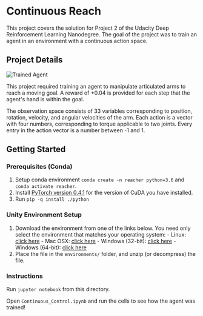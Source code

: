 [//]: # (Image References)

[image1]: https://user-images.githubusercontent.com/10624937/43851024-320ba930-9aff-11e8-8493-ee547c6af349.gif "Trained Agent"

# Continuous Reach

This project covers the solution for Project 2 of the Udacity Deep Reinforcement Learning Nanodegree. The goal of the project was to train an agent in an environment with a continuous action space.

## Project Details

![Trained Agent](assets/ddpg_reacher_agent.gif)

This project required training an agent to manipulate articulated arms to reach a moving goal. A reward of +0.04 is provided for each step that the agent's hand is within the goal.

The observation space consists of 33 variables corresponding to position, rotation, velocity, and angular velocities of the arm. Each action is a vector with four numbers, corresponding to torque applicable to two joints. Every entry in the action vector is a number between -1 and 1.

## Getting Started

### Prerequisites (Conda)

1. Setup conda environment `conda create -n reacher python=3.6` and `conda activate reacher`.
1. Install [PyTorch version 0.4.1](https://pytorch.org/get-started/previous-versions/) for the version of CuDA you have installed.
2. Run `pip -q install ./python`

### Unity Environment Setup
1. Download the environment from one of the links below.  You need only select the environment that matches your operating system:
        - Linux: [click here](https://s3-us-west-1.amazonaws.com/udacity-drlnd/P2/Reacher/Reacher_Linux.zip)
        - Mac OSX: [click here](https://s3-us-west-1.amazonaws.com/udacity-drlnd/P2/Reacher/Reacher.app.zip)
        - Windows (32-bit): [click here](https://s3-us-west-1.amazonaws.com/udacity-drlnd/P2/Reacher/Reacher_Windows_x86.zip)
        - Windows (64-bit): [click here](https://s3-us-west-1.amazonaws.com/udacity-drlnd/P2/Reacher/Reacher_Windows_x86_64.zip)
2. Place the file in the `environments/` folder, and unzip (or decompress) the file.

### Instructions

Run `jupyter notebook` from this directory.

Open `Continuous_Control.ipynb` and run the cells to see how the agent was trained!
